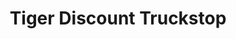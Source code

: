 ---
title: "Tiger Discount Truckstop"
url: /dickinson/tiger-discount-truckstop/
shop: convenience
---